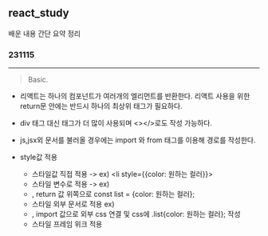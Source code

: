 ## react_study
배운 내용 간단 요약 정리

### 231115
------------------------
>Basic.

- 리액트는 하나의 컴포넌트가 여러개의 엘리먼트를 반환한다. 리액트 사용을 위한 return문 안에는 반드시 하나의 최상위 태그가 필요하다.
- div 태그 대신 <fragment></fragment>태그가 더 많이 사용되며 <></>로도 작성 가능하다.
- js,jsx외 문서를 불러올 경우에는 import 와 from 태그를 이용해 경로를 작성한다.
- style값 적용

  - 스타일값 직접 적용 -> ex) <li style={{color: 원하는 컬러}}>
  - 스타일 변수로 적용 -> ex) <li style={list}> , return 값 위쪽으로 const list = {color: 원하는 컬러};
  - 스타일 외부 문서로 적용 ex) <li classname = "list"> , import 값으로 외부 css 연결 및 css에 .list{color: 원하는 컬러}; 작성
  - 스타일 프레임 위크 적용

